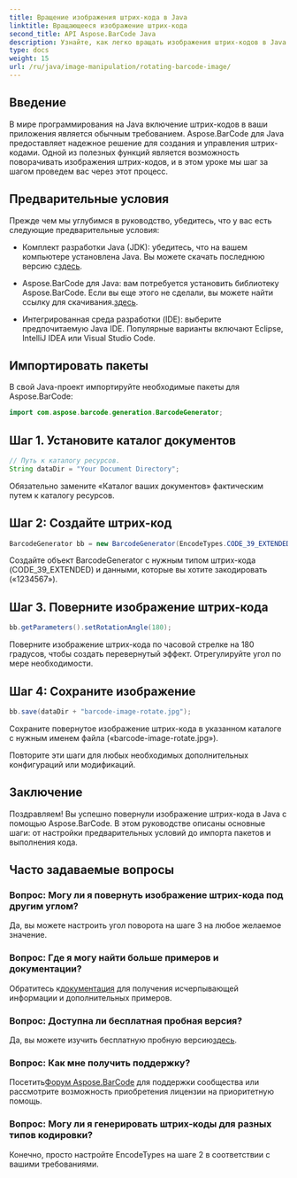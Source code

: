```yaml
---
title: Вращение изображения штрих-кода в Java
linktitle: Вращающееся изображение штрих-кода
second_title: API Aspose.BarCode Java
description: Узнайте, как легко вращать изображения штрих-кодов в Java с помощью Aspose.BarCode. Полное пошаговое руководство для разработчиков Java.
type: docs
weight: 15
url: /ru/java/image-manipulation/rotating-barcode-image/
---
```


## Введение

В мире программирования на Java включение штрих-кодов в ваши приложения является обычным требованием. Aspose.BarCode для Java предоставляет надежное решение для создания и управления штрих-кодами. Одной из полезных функций является возможность поворачивать изображения штрих-кодов, и в этом уроке мы шаг за шагом проведем вас через этот процесс.

## Предварительные условия

Прежде чем мы углубимся в руководство, убедитесь, что у вас есть следующие предварительные условия:

-  Комплект разработки Java (JDK): убедитесь, что на вашем компьютере установлена Java. Вы можете скачать последнюю версию с[здесь](https://www.oracle.com/java/technologies/javase-downloads.html).

- Aspose.BarCode для Java: вам потребуется установить библиотеку Aspose.BarCode. Если вы еще этого не сделали, вы можете найти ссылку для скачивания.[здесь](https://releases.aspose.com/barcode/java/).

- Интегрированная среда разработки (IDE): выберите предпочитаемую Java IDE. Популярные варианты включают Eclipse, IntelliJ IDEA или Visual Studio Code.

## Импортировать пакеты

В свой Java-проект импортируйте необходимые пакеты для Aspose.BarCode:

```java
import com.aspose.barcode.generation.BarcodeGenerator;
```

## Шаг 1. Установите каталог документов

```java
// Путь к каталогу ресурсов.
String dataDir = "Your Document Directory";
```

Обязательно замените «Каталог ваших документов» фактическим путем к каталогу ресурсов.

## Шаг 2: Создайте штрих-код

```java
BarcodeGenerator bb = new BarcodeGenerator(EncodeTypes.CODE_39_EXTENDED, "1234567");
```

Создайте объект BarcodeGenerator с нужным типом штрих-кода (CODE_39_EXTENDED) и данными, которые вы хотите закодировать («1234567»).

## Шаг 3. Поверните изображение штрих-кода

```java
bb.getParameters().setRotationAngle(180);
```

Поверните изображение штрих-кода по часовой стрелке на 180 градусов, чтобы создать перевернутый эффект. Отрегулируйте угол по мере необходимости.

## Шаг 4: Сохраните изображение

```java
bb.save(dataDir + "barcode-image-rotate.jpg");
```

Сохраните повернутое изображение штрих-кода в указанном каталоге с нужным именем файла («barcode-image-rotate.jpg»).

Повторите эти шаги для любых необходимых дополнительных конфигураций или модификаций.

## Заключение

Поздравляем! Вы успешно повернули изображение штрих-кода в Java с помощью Aspose.BarCode. В этом руководстве описаны основные шаги: от настройки предварительных условий до импорта пакетов и выполнения кода.

## Часто задаваемые вопросы

### Вопрос: Могу ли я повернуть изображение штрих-кода под другим углом?
Да, вы можете настроить угол поворота на шаге 3 на любое желаемое значение.

### Вопрос: Где я могу найти больше примеров и документации?
 Обратитесь к[документация](https://reference.aspose.com/barcode/java/) для получения исчерпывающей информации и дополнительных примеров.

### Вопрос: Доступна ли бесплатная пробная версия?
 Да, вы можете изучить бесплатную пробную версию[здесь](https://releases.aspose.com/).

### Вопрос: Как мне получить поддержку?
 Посетить[Форум Aspose.BarCode](https://forum.aspose.com/c/barcode/13) для поддержки сообщества или рассмотрите возможность приобретения лицензии на приоритетную помощь.

### Вопрос: Могу ли я генерировать штрих-коды для разных типов кодировки?
Конечно, просто настройте EncodeTypes на шаге 2 в соответствии с вашими требованиями.
